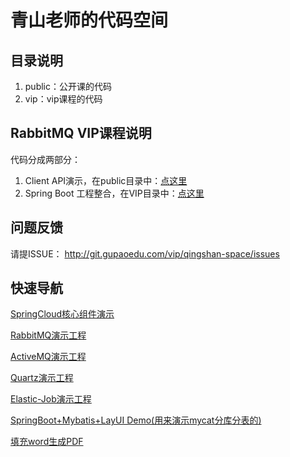 # 青山老师的代码空间

## 目录说明
1.  public：公开课的代码
2.  vip：vip课程的代码

## RabbitMQ VIP课程说明
代码分成两部分：
1.  Client API演示，在public目录中：[点这里](http://git.gupaoedu.com/vip/qingshan-space/tree/master/public/rabbitmq-demo)
2.  Spring Boot 工程整合，在VIP目录中：[点这里](http://git.gupaoedu.com/vip/qingshan-space/tree/master/vip/rabbitmq-demo/springboot-rabbit)

## 问题反馈
请提ISSUE：
http://git.gupaoedu.com/vip/qingshan-space/issues

## 快速导航
[SpringCloud核心组件演示](http://git.gupaoedu.com/vip/qingshan-space/tree/master/public/springboot-demo)

[RabbitMQ演示工程](http://git.gupaoedu.com/vip/qingshan-space/tree/master/public/rabbitmq-demo)

[ActiveMQ演示工程](http://git.gupaoedu.com/vip/qingshan-space/tree/master/public/activemq-demo)

[Quartz演示工程](http://git.gupaoedu.com/vip/qingshan-space/tree/master/public/quartz-demo)

[Elastic-Job演示工程](http://git.gupaoedu.com/vip/qingshan-space/tree/master/public/elasticjob-demo)

[SpringBoot+Mybatis+LayUI Demo(用来演示mycat分库分表的)](http://git.gupaoedu.com/vip/qingshan-space/tree/master/public/SpringBootMybatisDemo)

[填充word生成PDF](http://git.gupaoedu.com/vip/qingshan-space/tree/master/public/poidemo)

